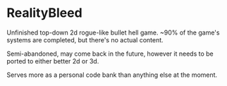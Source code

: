 # RealityBleed

Unfinished top-down 2d rogue-like bullet hell game.
~90% of the game's systems are completed, but there's no actual content.

Semi-abandoned, may come back in the future, however it needs to be ported to either better 2d or 3d.

Serves more as a personal code bank than anything else at the moment.
